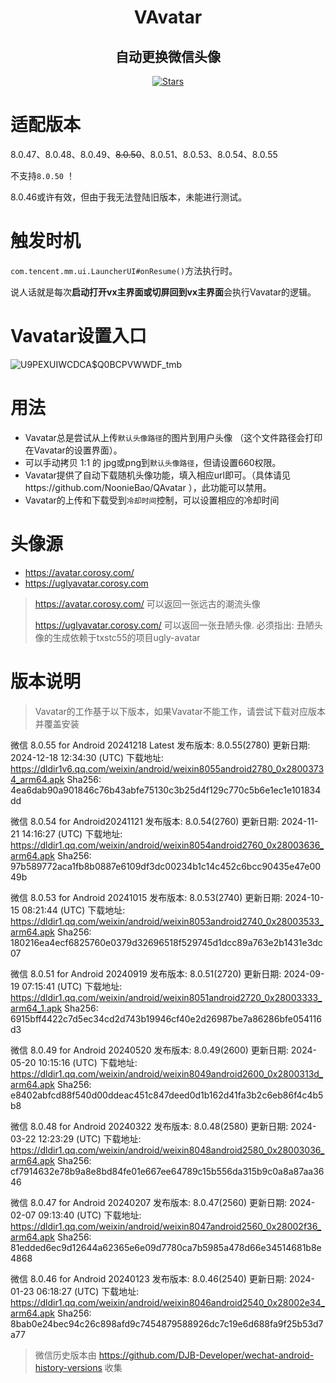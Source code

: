 <div align="center">

<h1>VAvatar</h1>
<h2>自动更换微信头像</h2>
</div>

<div align="center">


  [![Stars](https://img.shields.io/github/stars/nooniebao/qavatar?label=stars)](https://github.com/nooniebao/qavatar)

</div>

# 适配版本
8.0.47、8.0.48、8.0.49、~~8.0.50~~、8.0.51、8.0.53、8.0.54、8.0.55

不支持`8.0.50` ！

8.0.46或许有效，但由于我无法登陆旧版本，未能进行测试。

# 触发时机
`com.tencent.mm.ui.LauncherUI#onResume()`方法执行时。

说人话就是每次**启动打开vx主界面或切屏回到vx主界面**会执行Vavatar的逻辑。


# Vavatar设置入口
![U9PEXUIWCDCA$Q0BCPVWWDF_tmb](https://github.com/user-attachments/assets/a0bcedd7-6fb7-4db1-8955-8188e5d51db4)

# 用法
- Vavatar总是尝试从上传`默认头像路径`的图片到用户头像 （这个文件路径会打印在Vavatar的设置界面）。
- 可以手动拷贝 1:1 的 jpg或png到`默认头像路径`，但请设置660权限。
- Vavatar提供了自动下载随机头像功能，填入相应url即可。（具体请见https://github.com/NoonieBao/QAvatar ），此功能可以禁用。
- Vavatar的上传和下载受到`冷却时间`控制，可以设置相应的冷却时间

# 头像源

- https://avatar.corosy.com/
- https://uglyavatar.corosy.com

> https://avatar.corosy.com/ 可以返回一张远古的潮流头像
> 
> https://uglyavatar.corosy.com/ 可以返回一张丑陋头像. 必须指出: 丑陋头像的生成依赖于txstc55的项目ugly-avatar


# 版本说明
> Vavatar的工作基于以下版本，如果Vavatar不能工作，请尝试下载对应版本并覆盖安装

微信 8.0.55 for Android 20241218 Latest
发布版本: 8.0.55(2780)
更新日期: 2024-12-18 12:34:30 (UTC)
下载地址: https://dldir1v6.qq.com/weixin/android/weixin8055android2780_0x28003734_arm64.apk
Sha256: 4ea6dab90a901846c76b43abfe75130c3b25d4f129c770c5b6e1ec1e101834dd

微信 8.0.54 for Android20241121
发布版本: 8.0.54(2760)
更新日期: 2024-11-21 14:16:27 (UTC)
下载地址: https://dldir1.qq.com/weixin/android/weixin8054android2760_0x28003636_arm64.apk
Sha256: 97b589772aca1fb8b0887e6109df3dc00234b1c14c452c6bcc90435e47e0049b

微信 8.0.53 for Android 20241015
发布版本: 8.0.53(2740)
更新日期: 2024-10-15 08:21:44 (UTC)
下载地址: https://dldir1.qq.com/weixin/android/weixin8053android2740_0x28003533_arm64.apk
Sha256: 180216ea4ecf6825760e0379d32696518f529745d1dcc89a763e2b1431e3dc07

微信 8.0.51 for Android 20240919
发布版本: 8.0.51(2720)
更新日期: 2024-09-19 07:15:41 (UTC)
下载地址: https://dldir1.qq.com/weixin/android/weixin8051android2720_0x28003333_arm64_1.apk
Sha256: 6915bff4422c7d5ec34cd2d743b19946cf40e2d26987be7a86286bfe054116d3

微信 8.0.49 for Android 20240520
发布版本: 8.0.49(2600)
更新日期: 2024-05-20 10:15:16 (UTC)
下载地址: https://dldir1.qq.com/weixin/android/weixin8049android2600_0x2800313d_arm64.apk
Sha256: e8402abfcd88f540d00ddeac451c847deed0d1b162d41fa3b2c6eb86f4c4b5b8

微信 8.0.48 for Android 20240322
发布版本: 8.0.48(2580)
更新日期: 2024-03-22 12:23:29 (UTC)
下载地址: https://dldir1.qq.com/weixin/android/weixin8048android2580_0x28003036_arm64.apk
Sha256: cf7914632e78b9a8e8bd84fe01e667ee64789c15b556da315b9c0a8a87aa3646

微信 8.0.47 for Android 20240207
发布版本: 8.0.47(2560)
更新日期: 2024-02-07 09:13:40 (UTC)
下载地址: https://dldir1.qq.com/weixin/android/weixin8047android2560_0x28002f36_arm64.apk
Sha256: 81edded6ec9d12644a62365e6e09d7780ca7b5985a478d66e34514681b8e4868

微信 8.0.46 for Android 20240123
发布版本: 8.0.46(2540)
更新日期: 2024-01-23 06:18:27 (UTC)
下载地址: https://dldir1.qq.com/weixin/android/weixin8046android2540_0x28002e34_arm64.apk
Sha256: 8bab0e24bec94c26c898afd9c7454879588926dc7c19e6d688fa9f25b53d7a77

> 微信历史版本由 https://github.com/DJB-Developer/wechat-android-history-versions 收集